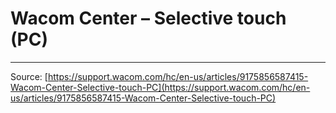 # Wacom Center – Selective touch (PC)



---
Source: [https://support.wacom.com/hc/en-us/articles/9175856587415-Wacom-Center-Selective-touch-PC](https://support.wacom.com/hc/en-us/articles/9175856587415-Wacom-Center-Selective-touch-PC)
